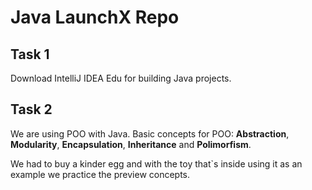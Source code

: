 # Java LaunchX Repo

## Task 1
Download IntelliJ IDEA Edu for building Java projects.

## Task 2
We are using POO with Java. Basic concepts for POO: **Abstraction**, **Modularity**, **Encapsulation**, **Inheritance** and **Polimorfism**.

We had to buy a kinder egg and with the toy that`s inside using it as an example we practice the preview concepts.
